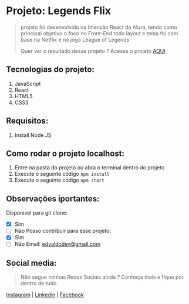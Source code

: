 # Projeto: Legends Flix </h1>
>projeto foi desenvolvido na Imensão React da Alura, tendo como principal objetivo o foco no Front-End todo layout e tema foi com base na Netflix e no jogo League of Legends.
>
>Quer ver o resultado desse projeto ? Acesse o projeto [AQUI](https://project-legendsflix.vercel.app/)
## Tecnologias do projeto:
1. JavaScript
2. React
3. HTML5
4. CSS3
## Requisitos:
1. Install Node JS
## Como rodar o projeto localhost:
1. Entre na pasta do projeto ou abra o terminal dentro do projeto 
2. Execute o seguinte código
`npm install`
3. Execute o seguinte código
`npm start`
## Observações iportantes:
Disponivel para git clone:
- [x] Sim
- [ ] Não
Posso contribuir para esse projeto:
- [x] Sim
- [ ] Não
Email: edvaldodev@gmail.com
## Social media:
>Não segue minhas Redes Sociais ainda ? Conheça mais e fique por dentro de tudo.
>
[Instagram](https://www.instagram.com/edvaldotorres_/) | [Linkedin](https://www.linkedin.com/in/edvaldo-torres-de-souza-189894150/) | [Facebook](https://www.facebook.com/edvaldo.torres.967/)
